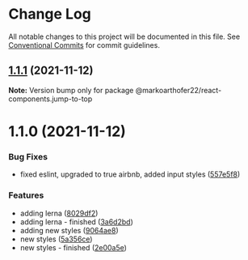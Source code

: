 # Change Log

All notable changes to this project will be documented in this file.
See [Conventional Commits](https://conventionalcommits.org) for commit guidelines.

## [1.1.1](https://github.com/markoarthofer22/react-components/compare/@markoarthofer22/react-components.jump-to-top@1.1.0...@markoarthofer22/react-components.jump-to-top@1.1.1) (2021-11-12)

**Note:** Version bump only for package @markoarthofer22/react-components.jump-to-top





# 1.1.0 (2021-11-12)


### Bug Fixes

* fixed eslint, upgraded to true airbnb, added input styles ([557e5f8](https://github.com/markoarthofer22/react-components/commit/557e5f8b8c9ebdc2bc8602b576dda26cbd444a05))


### Features

* adding lerna ([8029df2](https://github.com/markoarthofer22/react-components/commit/8029df269418d941a0a44f5d92a65dbe5fd854cf))
* adding lerna - finished ([3a6d2bd](https://github.com/markoarthofer22/react-components/commit/3a6d2bd05ae4ea91d1150b5d94d9097c94206911))
* adding new styles ([9064ae8](https://github.com/markoarthofer22/react-components/commit/9064ae827265c57254c50aa0cbe6a16e38d6b766))
* new styles ([5a356ce](https://github.com/markoarthofer22/react-components/commit/5a356ce259591a4a04c9da246c1f6b280b7287f3))
* new styles - finished ([2e00a5e](https://github.com/markoarthofer22/react-components/commit/2e00a5e9752c8bac2a09b3e7b0be24d43158af36))
